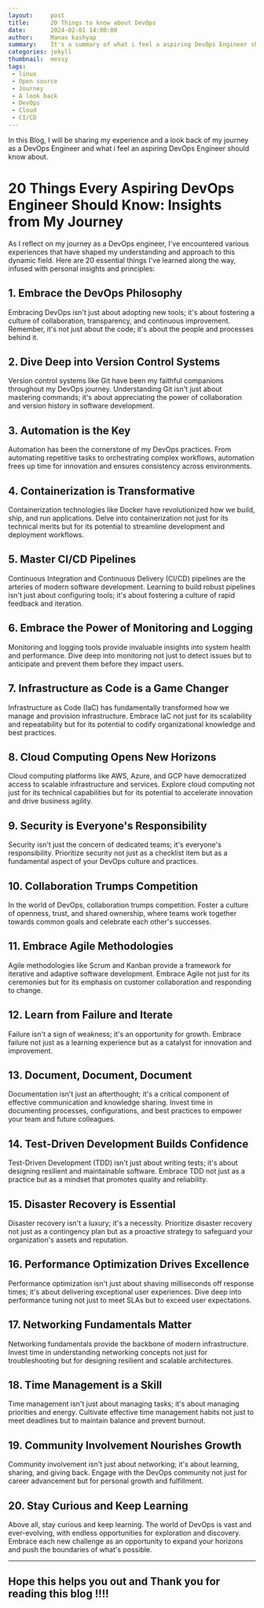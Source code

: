 ```yaml
---
layout:     post
title:      20 Things to know about DevOps
date:       2024-02-01 14:00:00
author:     Manas kashyap
summary:    It's a summary of what i feel a aspiring DevOps Engineer should know
categories: jekyll
thumbnail:  messy
tags:
 - linux
 - Open source
 - Journey
 - A look back
 - DevOps
 - Cloud
 - CI/CD 
---
```

In this Blog, I will be sharing my experience and a look back of my journey as a DevOps Engineer and what i feel an aspiring DevOps Engineer should know about.

# 20 Things Every Aspiring DevOps Engineer Should Know: Insights from My Journey

As I reflect on my journey as a DevOps engineer, I've encountered various experiences that have shaped my understanding and approach to this dynamic field. Here are 20 essential things I've learned along the way, infused with personal insights and principles:

## 1. Embrace the DevOps Philosophy

Embracing DevOps isn't just about adopting new tools; it's about fostering a culture of collaboration, transparency, and continuous improvement. Remember, it's not just about the code; it's about the people and processes behind it.

## 2. Dive Deep into Version Control Systems

Version control systems like Git have been my faithful companions throughout my DevOps journey. Understanding Git isn't just about mastering commands; it's about appreciating the power of collaboration and version history in software development.

## 3. Automation is the Key

Automation has been the cornerstone of my DevOps practices. From automating repetitive tasks to orchestrating complex workflows, automation frees up time for innovation and ensures consistency across environments.

## 4. Containerization is Transformative

Containerization technologies like Docker have revolutionized how we build, ship, and run applications. Delve into containerization not just for its technical merits but for its potential to streamline development and deployment workflows.

## 5. Master CI/CD Pipelines

Continuous Integration and Continuous Delivery (CI/CD) pipelines are the arteries of modern software development. Learning to build robust pipelines isn't just about configuring tools; it's about fostering a culture of rapid feedback and iteration.

## 6. Embrace the Power of Monitoring and Logging

Monitoring and logging tools provide invaluable insights into system health and performance. Dive deep into monitoring not just to detect issues but to anticipate and prevent them before they impact users.

## 7. Infrastructure as Code is a Game Changer

Infrastructure as Code (IaC) has fundamentally transformed how we manage and provision infrastructure. Embrace IaC not just for its scalability and repeatability but for its potential to codify organizational knowledge and best practices.

## 8. Cloud Computing Opens New Horizons

Cloud computing platforms like AWS, Azure, and GCP have democratized access to scalable infrastructure and services. Explore cloud computing not just for its technical capabilities but for its potential to accelerate innovation and drive business agility.

## 9. Security is Everyone's Responsibility

Security isn't just the concern of dedicated teams; it's everyone's responsibility. Prioritize security not just as a checklist item but as a fundamental aspect of your DevOps culture and practices.

## 10. Collaboration Trumps Competition

In the world of DevOps, collaboration trumps competition. Foster a culture of openness, trust, and shared ownership, where teams work together towards common goals and celebrate each other's successes.

## 11. Embrace Agile Methodologies

Agile methodologies like Scrum and Kanban provide a framework for iterative and adaptive software development. Embrace Agile not just for its ceremonies but for its emphasis on customer collaboration and responding to change.

## 12. Learn from Failure and Iterate

Failure isn't a sign of weakness; it's an opportunity for growth. Embrace failure not just as a learning experience but as a catalyst for innovation and improvement.

## 13. Document, Document, Document

Documentation isn't just an afterthought; it's a critical component of effective communication and knowledge sharing. Invest time in documenting processes, configurations, and best practices to empower your team and future colleagues.

## 14. Test-Driven Development Builds Confidence

Test-Driven Development (TDD) isn't just about writing tests; it's about designing resilient and maintainable software. Embrace TDD not just as a practice but as a mindset that promotes quality and reliability.

## 15. Disaster Recovery is Essential

Disaster recovery isn't a luxury; it's a necessity. Prioritize disaster recovery not just as a contingency plan but as a proactive strategy to safeguard your organization's assets and reputation.

## 16. Performance Optimization Drives Excellence

Performance optimization isn't just about shaving milliseconds off response times; it's about delivering exceptional user experiences. Dive deep into performance tuning not just to meet SLAs but to exceed user expectations.

## 17. Networking Fundamentals Matter

Networking fundamentals provide the backbone of modern infrastructure. Invest time in understanding networking concepts not just for troubleshooting but for designing resilient and scalable architectures.

## 18. Time Management is a Skill

Time management isn't just about managing tasks; it's about managing priorities and energy. Cultivate effective time management habits not just to meet deadlines but to maintain balance and prevent burnout.

## 19. Community Involvement Nourishes Growth

Community involvement isn't just about networking; it's about learning, sharing, and giving back. Engage with the DevOps community not just for career advancement but for personal growth and fulfillment.

## 20. Stay Curious and Keep Learning

Above all, stay curious and keep learning. The world of DevOps is vast and ever-evolving, with endless opportunities for exploration and discovery. Embrace each new challenge as an opportunity to expand your horizons and push the boundaries of what's possible.

---

## **Hope this helps you out and Thank you for reading this blog !!!!** 